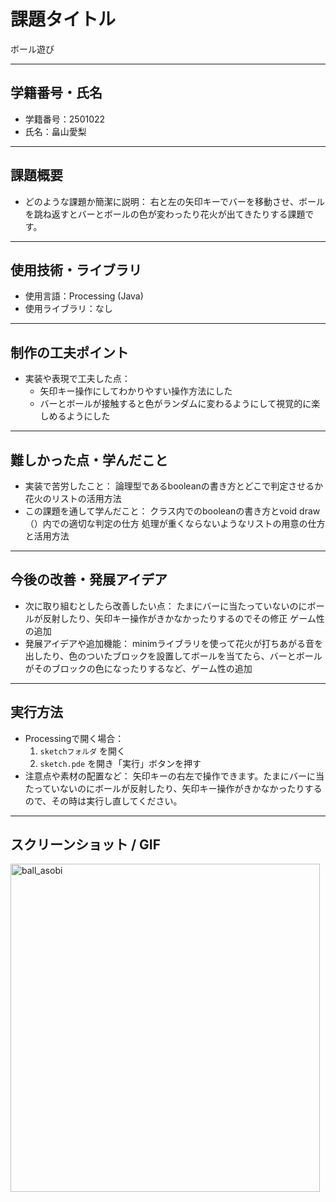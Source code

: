 # 課題タイトル
ボール遊び

---

## 学籍番号・氏名
- 学籍番号：2501022
- 氏名：畠山愛梨

---

## 課題概要
- どのような課題か簡潔に説明：
  右と左の矢印キーでバーを移動させ、ボールを跳ね返すとバーとボールの色が変わったり花火が出てきたりする課題です。

---

## 使用技術・ライブラリ
- 使用言語：Processing (Java)
- 使用ライブラリ：なし

---

## 制作の工夫ポイント
- 実装や表現で工夫した点：
  - 矢印キー操作にしてわかりやすい操作方法にした
  - バーとボールが接触すると色がランダムに変わるようにして視覚的に楽しめるようにした

---

## 難しかった点・学んだこと
- 実装で苦労したこと：
  論理型であるbooleanの書き方とどこで判定させるか
  花火のリストの活用方法
- この課題を通して学んだこと：
  クラス内でのbooleanの書き方とvoid draw（）内での適切な判定の仕方
  処理が重くならないようなリストの用意の仕方と活用方法

---

## 今後の改善・発展アイデア
- 次に取り組むとしたら改善したい点：
  たまにバーに当たっていないのにボールが反射したり、矢印キー操作がきかなかったりするのでその修正
  ゲーム性の追加
- 発展アイデアや追加機能：
   minimライブラリを使って花火が打ちあがる音を出したり、色のついたブロックを設置してボールを当てたら、バーとボールがそのブロックの色になったりするなど、ゲーム性の追加

---

## 実行方法
- Processingで開く場合：
  1. `sketchフォルダ` を開く
  2. `sketch.pde` を開き「実行」ボタンを押す
- 注意点や素材の配置など：
  矢印キーの右左で操作できます。たまにバーに当たっていないのにボールが反射したり、矢印キー操作がきかなかったりするので、その時は実行し直してください。
---

## スクリーンショット / GIF
<img width="495" height="525" alt="ball_asobi" src="https://github.com/user-attachments/assets/786435ed-d592-4a64-a7bc-96ed1c81dd2c" />
